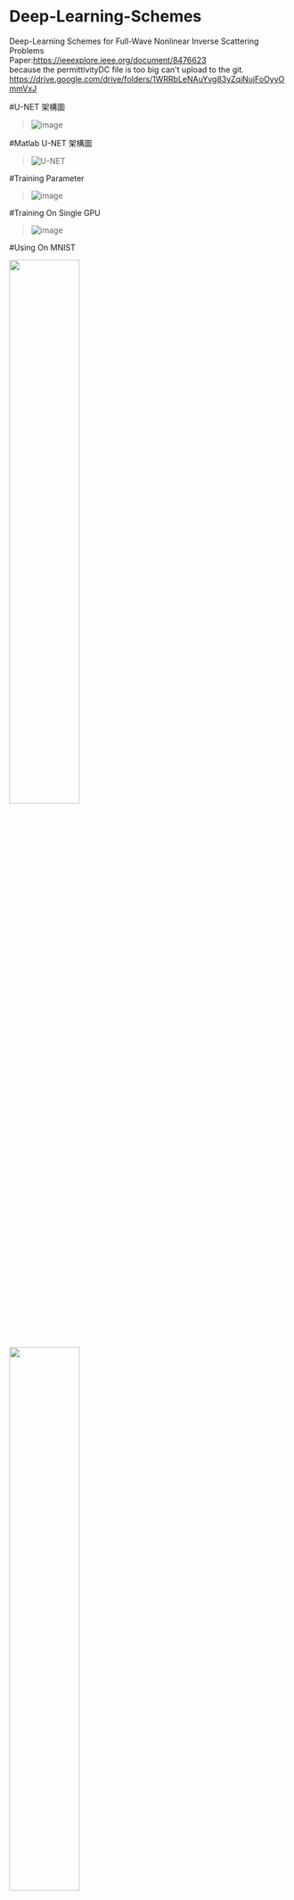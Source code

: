 # Deep-Learning-Schemes
Deep-Learning Schemes for Full-Wave Nonlinear Inverse Scattering Problems  
Paper:https://ieeexplore.ieee.org/document/8476623  
because the permittivityDC file is too big can't upload to the git.
https://drive.google.com/drive/folders/1WRRbLeNAuYvg83yZqjNujFoOyyOmmVxJ

#U-NET 架構圖
> ![image](https://user-images.githubusercontent.com/99627872/168261977-a02f008b-cd64-451b-b574-4344c7a93cb5.png)
> 
#Matlab U-NET 架構圖
> ![U-NET](https://user-images.githubusercontent.com/99627872/168262004-21250278-911a-467c-852a-04eec099786e.png)

#Training Parameter
> ![image](https://user-images.githubusercontent.com/99627872/168262034-e8100a5a-525c-4707-b6a4-885aa08829ff.png)

#Training On Single GPU
> ![image](https://user-images.githubusercontent.com/99627872/168266740-2bf17345-c7ff-4179-bd44-d59b82df7e32.png)

#Using On MNIST

<img src="https://user-images.githubusercontent.com/99627872/168262393-c0bcde68-5f13-4b1a-8c7a-9db8a3a00c51.png" width="50%">
<img src="https://user-images.githubusercontent.com/99627872/168262531-ca00b1f4-c933-4cc5-8ed4-121b7a5a7b09.png" width="50%">
<img src="https://user-images.githubusercontent.com/99627872/168262716-3bedc2be-bd8b-46ab-840b-615e14f7919c.png" width="50%">
